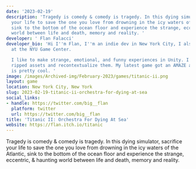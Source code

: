 ```yaml
---
date: '2023-02-19'
description: 'Tragedy is comedy & comedy is tragedy. In this dying simulator, sacrifice
  your life to save the one you love from drowning in the icy waters of the Atlantic,
  sink to the bottom of the ocean floor and experience the strange, eccentric, & haunting
  world between life and death, memory and reality. '
developer: ' Flan Falacci'
developer_bio: 'Hi I''m Flan, I''m an indie dev in New York City, I also teach here
  at the NYU Game Center.

  I like to make strange, emotional, and funny experiences in Unity. I like to use
  ripped assets and recontextualize them. My latest game got an AMAZE award which
  is pretty cool. '
image: /images/Archived-img/February-2023/games/titanic-ii.png
layout: game
location: New York City, New York
slug: 2023-02-19-titanic-ii-orchestra-for-dying-at-sea
social_links:
- handle: https://twitter.com/big__flan
  platform: twitter
  url: https://twitter.com/big__flan
title: 'Titanic II: Orchestra For Dying At Sea'
website: https://flan.itch.io/titanic
---
```


Tragedy is comedy & comedy is tragedy. In this dying simulator, sacrifice your life to save the one you love from drowning in the icy waters of the Atlantic, sink to the bottom of the ocean floor and experience the strange, eccentric, & haunting world between life and death, memory and reality. 